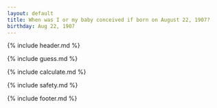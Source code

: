 ```yaml
---
layout: default
title: When was I or my baby conceived if born on August 22, 1907?
birthday: Aug 22, 1907
---
```


{% include header.md %}

{% include guess.md %}

{% include calculate.md %}

{% include safety.md %}

{% include footer.md %}



